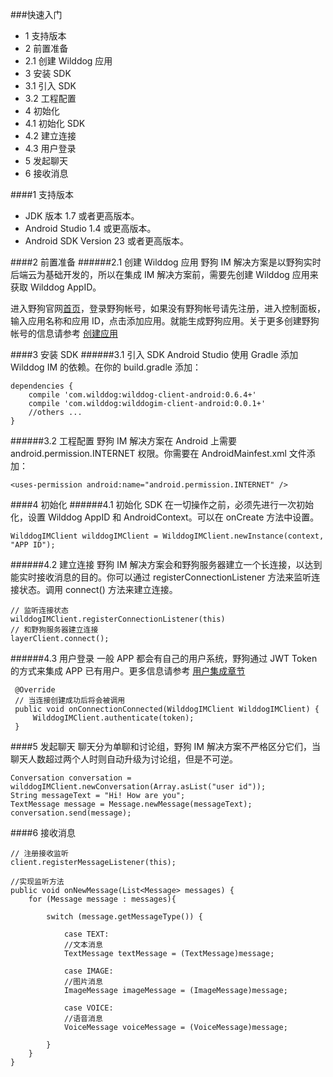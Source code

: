 ###快速入门
* 1 支持版本
* 2 前置准备
 * 2.1 创建 Wilddog 应用 
* 3 安装 SDK
 * 3.1 引入 SDK
 * 3.2 工程配置
* 4 初始化
 * 4.1 初始化 SDK
 * 4.2 建立连接
 * 4.3 用户登录 
* 5 发起聊天
* 6 接收消息


####1 支持版本
* JDK 版本 1.7 或者更高版本。
* Android Studio 1.4 或更高版本。
* Android SDK Version 23 或者更高版本。

####2 前置准备
######2.1 创建 Wilddog 应用
野狗 IM 解决方案是以野狗实时后端云为基础开发的，所以在集成 IM 解决方案前，需要先创建 Wilddog 应用来获取 Wilddog AppID。

进入野狗官网[首页](https://www.wilddog.com)，登录野狗帐号，如果没有野狗帐号请先注册，进入控制面板，输入应用名称和应用 ID，点击添加应用。就能生成野狗应用。关于更多创建野狗帐号的信息请参考 [创建应用](https://z.wilddog.com/overview/app)

####3 安装 SDK
######3.1 引入 SDK
Android Studio 使用 Gradle 添加 Wilddog IM 的依赖。在你的 build.gradle 添加：
```
dependencies {
    compile 'com.wilddog:wilddog-client-android:0.6.4+'
    compile 'com.wilddog:wilddogim-client-android:0.0.1+'
    //others ...
}
```

######3.2 工程配置
野狗 IM 解决方案在 Android 上需要 android.permission.INTERNET 权限。你需要在 AndroidMainfest.xml 文件添加：
```
<uses-permission android:name="android.permission.INTERNET" />
```
####4 初始化
######4.1 初始化 SDK
在一切操作之前，必须先进行一次初始化，设置 Wilddog AppID 和 AndroidContext。可以在 onCreate 方法中设置。
```
WilddogIMClient wilddogIMClient = WilddogIMClient.newInstance(context, "APP ID");

```
######4.2 建立连接
野狗 IM 解决方案会和野狗服务器建立一个长连接，以达到能实时接收消息的目的。你可以通过 registerConnectionListener 方法来监听连接状态。调用 connect() 方法来建立连接。
```
// 监听连接状态
wilddogIMClient.registerConnectionListener(this)
// 和野狗服务器建立连接
layerClient.connect();

```
######4.3 用户登录
一般 APP 都会有自己的用户系统，野狗通过 JWT Token 的方式来集成 APP 已有用户。更多信息请参考 [用户集成章节]()
```
 @Override
 // 当连接创建成功后将会被调用
 public void onConnectionConnected(WilddogIMClient WilddogIMClient) {
     WilddogIMClient.authenticate(token);
 }
 ```
####5 发起聊天
聊天分为单聊和讨论组，野狗 IM 解决方案不严格区分它们，当聊天人数超过两个人时则自动升级为讨论组，但是不可逆。
```
Conversation conversation = wilddogIMClient.newConversation(Array.asList("user id"));
String messageText = "Hi! How are you";
TextMessage message = Message.newMessage(messageText);
conversation.send(message);
```
####6 接收消息
```
// 注册接收监听
client.registerMessageListener(this);

//实现监听方法
public void onNewMessage(List<Message> messages) {
    for (Message message : messages){

        switch (message.getMessageType()) {

            case TEXT:
            //文本消息
            TextMessage textMessage = (TextMessage)message;

            case IMAGE:
            //图片消息
            ImageMessage imageMessage = (ImageMessage)message;

            case VOICE:
            //语音消息
            VoiceMessage voiceMessage = (VoiceMessage)message;

        }
    }
}
```